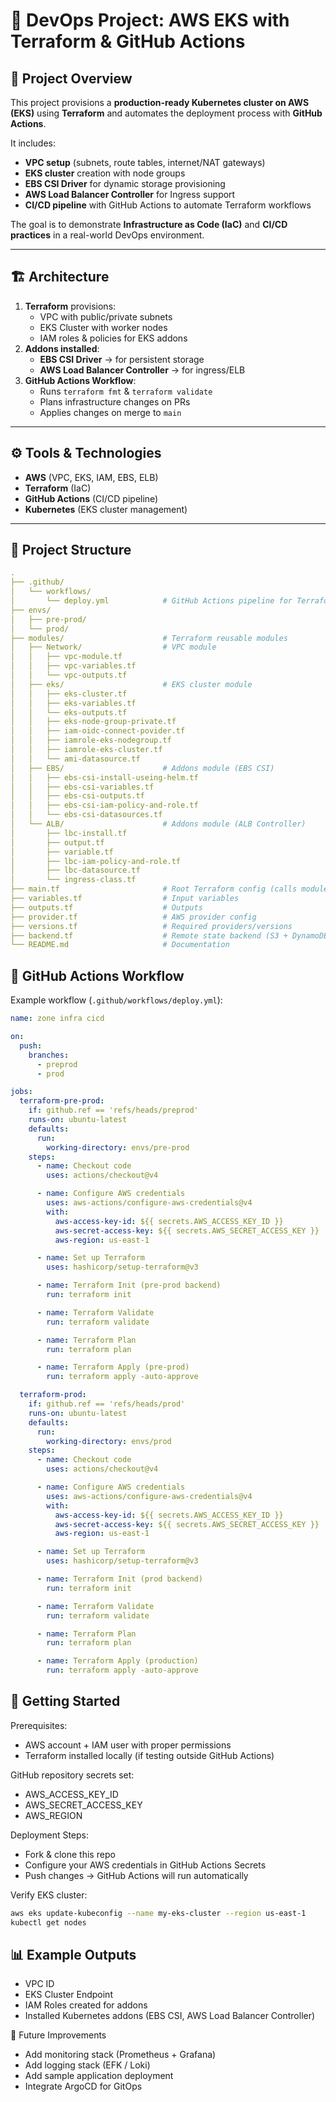 # 🚀 DevOps Project: AWS EKS with Terraform & GitHub Actions  

## 📌 Project Overview  
This project provisions a **production-ready Kubernetes cluster on AWS (EKS)** using **Terraform** and automates the deployment process with **GitHub Actions**.  

It includes:  
- **VPC setup** (subnets, route tables, internet/NAT gateways)  
- **EKS cluster** creation with node groups  
- **EBS CSI Driver** for dynamic storage provisioning  
- **AWS Load Balancer Controller** for Ingress support  
- **CI/CD pipeline** with GitHub Actions to automate Terraform workflows  

The goal is to demonstrate **Infrastructure as Code (IaC)** and **CI/CD practices** in a real-world DevOps environment.  

---

## 🏗️ Architecture  
1. **Terraform** provisions:  
   - VPC with public/private subnets  
   - EKS Cluster with worker nodes  
   - IAM roles & policies for EKS addons  
2. **Addons installed**:  
   - **EBS CSI Driver** → for persistent storage  
   - **AWS Load Balancer Controller** → for ingress/ELB  
3. **GitHub Actions Workflow**:  
   - Runs `terraform fmt` & `terraform validate`  
   - Plans infrastructure changes on PRs  
   - Applies changes on merge to `main`  

---

## ⚙️ Tools & Technologies  
- **AWS** (VPC, EKS, IAM, EBS, ELB)  
- **Terraform** (IaC)  
- **GitHub Actions** (CI/CD pipeline)  
- **Kubernetes** (EKS cluster management)  

---

## 📂 Project Structure 
```yaml 
.
├── .github/
│   └── workflows/
│       └── deploy.yml            # GitHub Actions pipeline for Terraform
├── envs/
│   ├── pre-prod/
│   └── prod/
├── modules/                      # Terraform reusable modules
│   ├── Network/                  # VPC module
│   │   ├── vpc-module.tf
│   │   ├── vpc-variables.tf
│   │   └── vpc-outputs.tf
│   ├── eks/                      # EKS cluster module
│   │   ├── eks-cluster.tf
│   │   ├── eks-variables.tf
│   │   └── eks-outputs.tf
│   │   ├── eks-node-group-private.tf
│   │   ├── iam-oidc-connect-povider.tf
│   │   ├── iamrole-eks-nodegroup.tf
│   │   ├── iamrole-eks-cluster.tf
│   │   └── ami-datasource.tf
│   ├── EBS/                      # Addons module (EBS CSI)
│   │   ├── ebs-csi-install-useing-helm.tf
│   │   ├── ebs-csi-variables.tf
│   │   ├── ebs-csi-outputs.tf
│   │   ├── ebs-csi-iam-policy-and-role.tf
│   │   └── ebs-csi-datasources.tf
│   └── ALB/                      # Addons module (ALB Controller)
│       ├── lbc-install.tf
│       ├── output.tf
│       ├── variable.tf
│       ├── lbc-iam-policy-and-role.tf
│       ├── lbc-datasource.tf
│       └── ingress-class.tf
├── main.tf                       # Root Terraform config (calls modules)
├── variables.tf                  # Input variables
├── outputs.tf                    # Outputs
├── provider.tf                   # AWS provider config
├── versions.tf                   # Required providers/versions
├── backend.tf                    # Remote state backend (S3 + DynamoDB)
└── README.md                     # Documentation
```

## 🚦 GitHub Actions Workflow  
Example workflow (`.github/workflows/deploy.yml`):  

```yaml
name: zone infra cicd

on:
  push:
    branches:
      - preprod
      - prod

jobs:
  terraform-pre-prod:
    if: github.ref == 'refs/heads/preprod'
    runs-on: ubuntu-latest
    defaults:
      run:
        working-directory: envs/pre-prod
    steps:
      - name: Checkout code
        uses: actions/checkout@v4

      - name: Configure AWS credentials
        uses: aws-actions/configure-aws-credentials@v4
        with:
          aws-access-key-id: ${{ secrets.AWS_ACCESS_KEY_ID }}
          aws-secret-access-key: ${{ secrets.AWS_SECRET_ACCESS_KEY }}
          aws-region: us-east-1

      - name: Set up Terraform
        uses: hashicorp/setup-terraform@v3

      - name: Terraform Init (pre-prod backend)
        run: terraform init

      - name: Terraform Validate
        run: terraform validate

      - name: Terraform Plan
        run: terraform plan

      - name: Terraform Apply (pre-prod)
        run: terraform apply -auto-approve

  terraform-prod:
    if: github.ref == 'refs/heads/prod'
    runs-on: ubuntu-latest
    defaults:
      run:
        working-directory: envs/prod
    steps:
      - name: Checkout code
        uses: actions/checkout@v4

      - name: Configure AWS credentials
        uses: aws-actions/configure-aws-credentials@v4
        with:
          aws-access-key-id: ${{ secrets.AWS_ACCESS_KEY_ID }}
          aws-secret-access-key: ${{ secrets.AWS_SECRET_ACCESS_KEY }}
          aws-region: us-east-1

      - name: Set up Terraform
        uses: hashicorp/setup-terraform@v3

      - name: Terraform Init (prod backend)
        run: terraform init

      - name: Terraform Validate
        run: terraform validate

      - name: Terraform Plan
        run: terraform plan

      - name: Terraform Apply (production)
        run: terraform apply -auto-approve
``` 
##  🚀 Getting Started
Prerequisites: 
 - AWS account + IAM user with proper permissions
 - Terraform installed locally (if testing outside GitHub Actions)

GitHub repository secrets set:
 - AWS_ACCESS_KEY_ID
 - AWS_SECRET_ACCESS_KEY
 - AWS_REGION

Deployment Steps: 
 - Fork & clone this repo
 - Configure your AWS credentials in GitHub Actions Secrets
 - Push changes → GitHub Actions will run automatically

Verify EKS cluster:
```bash
aws eks update-kubeconfig --name my-eks-cluster --region us-east-1
kubectl get nodes
```
##  📊 Example Outputs
- VPC ID
- EKS Cluster Endpoint
- IAM Roles created for addons
- Installed Kubernetes addons (EBS CSI, AWS Load Balancer Controller)

🌟 Future Improvements
- Add monitoring stack (Prometheus + Grafana)
- Add logging stack (EFK / Loki)
- Add sample application deployment
- Integrate ArgoCD for GitOps


